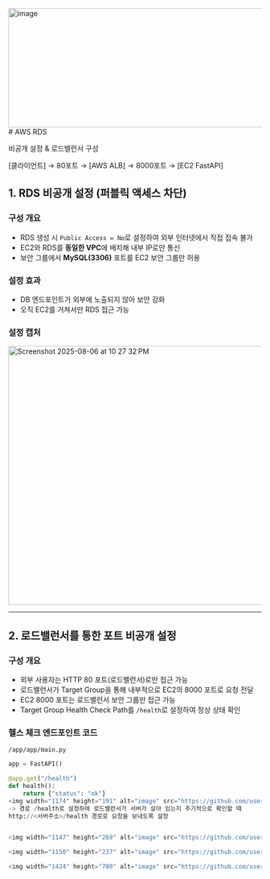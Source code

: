 <img width="1150" height="237" alt="image" src="https://github.com/user-attachments/assets/3161cd6a-6ca7-42cd-8d48-626dce23f5d0" /># AWS RDS 

비공개 설정 & 로드밸런서 구성

[클라이언트] → 80포트 → [AWS ALB] → 8000포트 → [EC2 FastAPI]

## 1. RDS 비공개 설정 (퍼블릭 액세스 차단)

### 구성 개요
- RDS 생성 시 `Public Access = No`로 설정하여 외부 인터넷에서 직접 접속 불가
- EC2와 RDS를 **동일한 VPC**에 배치해 내부 IP로만 통신
- 보안 그룹에서 **MySQL(3306)** 포트를 EC2 보안 그룹만 허용

### 설정 효과
- DB 엔드포인트가 외부에 노출되지 않아 보안 강화
- 오직 EC2를 거쳐서만 RDS 접근 가능

### 설정 캡처
<img width="974" height="514" alt="Screenshot 2025-08-06 at 10 27 32 PM" src="https://github.com/user-attachments/assets/06b4ce95-279e-4a8e-8f35-bf57850a88ac" />

---

## 2. 로드밸런서를 통한 포트 비공개 설정

### 구성 개요
- 외부 사용자는 HTTP 80 포트(로드밸런서)로만 접근 가능
- 로드밸런서가 Target Group을 통해 내부적으로 EC2의 8000 포트로 요청 전달
- EC2 8000 포트는 로드밸런서 보안 그룹만 접근 가능
- Target Group Health Check Path를 `/health`로 설정하여 정상 상태 확인

### 헬스 체크 엔드포인트 코드
`/app/app/main.py`
```python
app = FastAPI()

@app.get("/health")
def health():
    return {"status": "ok"}
<img width="1174" height="191" alt="image" src="https://github.com/user-attachments/assets/3791e1d7-ddf0-4296-b9a4-d9b590653afb" />
-> 경로 /health로 설정하여 로드밸런서가 서버가 살아 있는지 주기적으로 확인할 때
http://<서버주소>/health 경로로 요청을 보내도록 설정


<img width="1147" height="269" alt="image" src="https://github.com/user-attachments/assets/d208ac42-ff4f-4e5a-9b57-db6191f79eab" />

<img width="1150" height="237" alt="image" src="https://github.com/user-attachments/assets/5c4794ef-64f9-4652-9a74-5cfbb6efeacc" />

<img width="1424" height="700" alt="image" src="https://github.com/user-attachments/assets/076e1b19-e152-4d51-9ac6-72b6f28985ca" />


